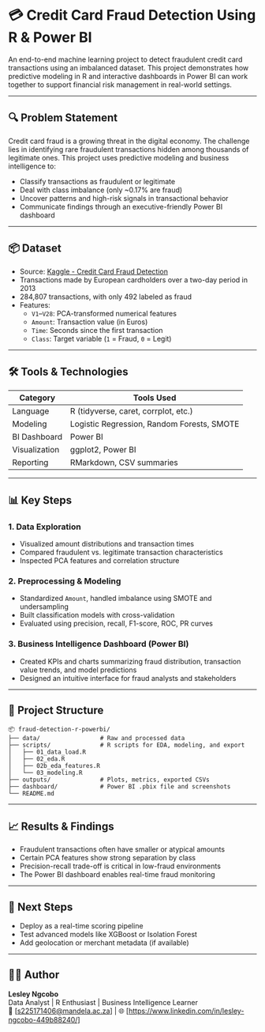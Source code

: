 # 💳 Credit Card Fraud Detection Using R & Power BI

An end-to-end machine learning project to detect fraudulent credit card transactions using an imbalanced dataset. This project demonstrates how predictive modeling in R and interactive dashboards in Power BI can work together to support financial risk management in real-world settings.

---

## 🔍 Problem Statement

Credit card fraud is a growing threat in the digital economy. The challenge lies in identifying rare fraudulent transactions hidden among thousands of legitimate ones. This project uses predictive modeling and business intelligence to:

- Classify transactions as fraudulent or legitimate
- Deal with class imbalance (only ~0.17% are fraud)
- Uncover patterns and high-risk signals in transactional behavior
- Communicate findings through an executive-friendly Power BI dashboard

---

## 📦 Dataset

- Source: [Kaggle - Credit Card Fraud Detection](https://www.kaggle.com/datasets/mlg-ulb/creditcardfraud)
- Transactions made by European cardholders over a two-day period in 2013
- 284,807 transactions, with only 492 labeled as fraud
- Features:
  - `V1`–`V28`: PCA-transformed numerical features
  - `Amount`: Transaction value (in Euros)
  - `Time`: Seconds since the first transaction
  - `Class`: Target variable (`1` = Fraud, `0` = Legit)

---

## 🛠️ Tools & Technologies

| Category        | Tools Used         |
|----------------|--------------------|
| Language        | R (tidyverse, caret, corrplot, etc.) |
| Modeling        | Logistic Regression, Random Forests, SMOTE |
| BI Dashboard    | Power BI           |
| Visualization   | ggplot2, Power BI |
| Reporting       | RMarkdown, CSV summaries |

---

## 📊 Key Steps

### 1. Data Exploration
- Visualized amount distributions and transaction times
- Compared fraudulent vs. legitimate transaction characteristics
- Inspected PCA features and correlation structure

### 2. Preprocessing & Modeling
- Standardized `Amount`, handled imbalance using SMOTE and undersampling
- Built classification models with cross-validation
- Evaluated using precision, recall, F1-score, ROC, PR curves

### 3. Business Intelligence Dashboard (Power BI)
- Created KPIs and charts summarizing fraud distribution, transaction value trends, and model predictions
- Designed an intuitive interface for fraud analysts and stakeholders

---

## 📁 Project Structure

```
📦 fraud-detection-r-powerbi/
├── data/                 # Raw and processed data
├── scripts/              # R scripts for EDA, modeling, and export
│   ├── 01_data_load.R
│   ├── 02_eda.R
│   ├── 02b_eda_features.R
│   └── 03_modeling.R
├── outputs/              # Plots, metrics, exported CSVs
├── dashboard/            # Power BI .pbix file and screenshots
└── README.md
```

---

## 📈 Results & Findings

- Fraudulent transactions often have smaller or atypical amounts
- Certain PCA features show strong separation by class
- Precision-recall trade-off is critical in low-fraud environments
- The Power BI dashboard enables real-time fraud monitoring

---

## 📌 Next Steps

- Deploy as a real-time scoring pipeline
- Test advanced models like XGBoost or Isolation Forest
- Add geolocation or merchant metadata (if available)

---

## 👨‍💻 Author

**Lesley Ngcobo**  
Data Analyst | R Enthusiast | Business Intelligence Learner  
📧 [s225171406@mandela.ac.za] | 🌐 [https://www.linkedin.com/in/lesley-ngcobo-449b88240/]
